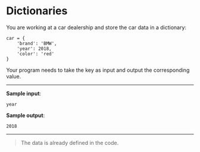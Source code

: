# Dictionaries

You are working at a car dealership and store the car data in a dictionary:
```
car = {
	'brand': 'BMW',
	'year': 2018,
	'color': 'red'
} 
```

Your program needs to take the key as input and output the corresponding value.

---

**Sample input**: 
```
year
```

**Sample output**: 
```
2018
```

---

>The data is already defined in the code.